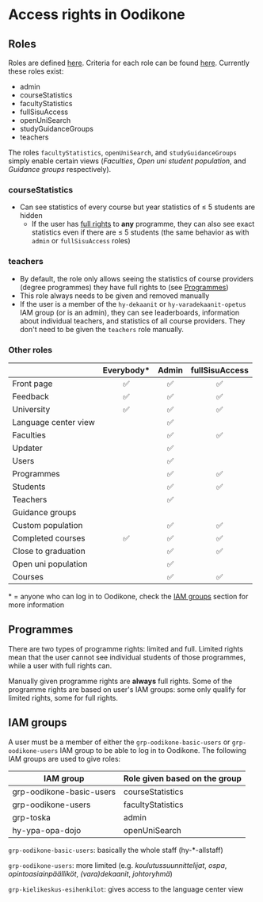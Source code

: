 # Access rights in Oodikone

## Roles

Roles are defined [here](../services/backend/src/config/roles.ts). Criteria for each role can be found [here](../services/backend/src/services/userService.ts). Currently these roles exist:

- admin
- courseStatistics
- facultyStatistics
- fullSisuAccess
- openUniSearch
- studyGuidanceGroups
- teachers

The roles `facultyStatistics`, `openUniSearch`, and `studyGuidanceGroups` simply enable certain views (_Faculties_, _Open uni student population_, and _Guidance groups_ respectively).

### courseStatistics

- Can see statistics of every course but year statistics of ≤ 5 students are hidden
  - If the user has [full rights](#programmes) to **any** programme, they can also see exact statistics even if there are ≤ 5 students (the same behavior as with `admin` or `fullSisuAccess` roles)

### teachers

- By default, the role only allows seeing the statistics of course providers (degree programmes) they have full rights to (see [Programmes](#programmes))
- This role always needs to be given and removed manually
- If the user is a member of the `hy-dekaanit` or `hy-varadekaanit-opetus` IAM group (or is an admin), they can see leaderboards, information about individual teachers, and statistics of all course providers. They don't need to be given the `teachers` role manually.

### Other roles

|                      | Everybody\* | Admin | fullSisuAccess |
| -------------------- | :---------: | :---: | :------------: |
| Front page           |     ✅      |  ✅   |       ✅       |
| Feedback             |     ✅      |  ✅   |       ✅       |
| University           |     ✅      |  ✅   |       ✅       |
| Language center view |             |  ✅   |                |
| Faculties            |             |  ✅   |       ✅       |
| Updater              |             |  ✅   |                |
| Users                |             |  ✅   |                |
| Programmes           |             |  ✅   |       ✅       |
| Students             |             |  ✅   |       ✅       |
| Teachers             |             |  ✅   |                |
| Guidance groups      |             |       |                |
| Custom population    |             |  ✅   |       ✅       |
| Completed courses    |     ✅      |  ✅   |       ✅       |
| Close to graduation  |             |  ✅   |       ✅       |
| Open uni population  |             |  ✅   |                |
| Courses              |             |  ✅   |       ✅       |

\* = anyone who can log in to Oodikone, check the [IAM groups](#iam-groups) section for more information

## Programmes

There are two types of programme rights: limited and full. Limited rights mean that the user cannot see individual students of those programmes, while a user with full rights can.

Manually given programme rights are **always** full rights. Some of the programme rights are based on user's IAM groups: some only qualify for limited rights, some for full rights.

## IAM groups

A user must be a member of either the `grp-oodikone-basic-users` or `grp-oodikone-users` IAM group to be able to log in to Oodikone. The following IAM groups are used to give roles:

| IAM group                | Role given based on the group |
| ------------------------ | ----------------------------- |
| grp-oodikone-basic-users | courseStatistics              |
| grp-oodikone-users       | facultyStatistics             |
| grp-toska                | admin                         |
| hy-ypa-opa-dojo          | openUniSearch                 |

`grp-oodikone-basic-users`: basically the whole staff (hy-\*-allstaff)

`grp-oodikone-users`: more limited (e.g. _koulutussuunnittelijat_, _ospa_, _opintoasiainpäälliköt_, _(vara)dekaanit_, _johtoryhmä_)

`grp-kielikeskus-esihenkilot`: gives access to the language center view
